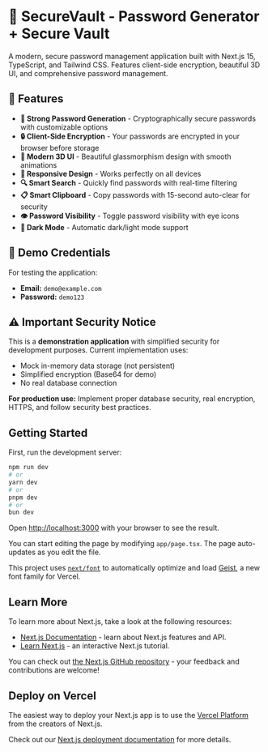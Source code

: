 # 🔐 SecureVault - Password Generator + Secure Vault

A modern, secure password management application built with Next.js 15, TypeScript, and Tailwind CSS. Features client-side encryption, beautiful 3D UI, and comprehensive password management.

## 🌟 Features

- **🔑 Strong Password Generation** - Cryptographically secure passwords with customizable options
- **🔒 Client-Side Encryption** - Your passwords are encrypted in your browser before storage  
- **💎 Modern 3D UI** - Beautiful glassmorphism design with smooth animations
- **📱 Responsive Design** - Works perfectly on all devices
- **🔍 Smart Search** - Quickly find passwords with real-time filtering
- **📋 Smart Clipboard** - Copy passwords with 15-second auto-clear for security
- **👁️ Password Visibility** - Toggle password visibility with eye icons
- **🌙 Dark Mode** - Automatic dark/light mode support

## 🚀 Demo Credentials

For testing the application:
- **Email:** `demo@example.com`  
- **Password:** `demo123`

## ⚠️ Important Security Notice

This is a **demonstration application** with simplified security for development purposes. Current implementation uses:
- Mock in-memory data storage (not persistent)
- Simplified encryption (Base64 for demo)
- No real database connection

**For production use:** Implement proper database security, real encryption, HTTPS, and follow security best practices.

## Getting Started

First, run the development server:

```bash
npm run dev
# or
yarn dev
# or
pnpm dev
# or
bun dev
```

Open [http://localhost:3000](http://localhost:3000) with your browser to see the result.

You can start editing the page by modifying `app/page.tsx`. The page auto-updates as you edit the file.

This project uses [`next/font`](https://nextjs.org/docs/app/building-your-application/optimizing/fonts) to automatically optimize and load [Geist](https://vercel.com/font), a new font family for Vercel.

## Learn More

To learn more about Next.js, take a look at the following resources:

- [Next.js Documentation](https://nextjs.org/docs) - learn about Next.js features and API.
- [Learn Next.js](https://nextjs.org/learn) - an interactive Next.js tutorial.

You can check out [the Next.js GitHub repository](https://github.com/vercel/next.js) - your feedback and contributions are welcome!

## Deploy on Vercel

The easiest way to deploy your Next.js app is to use the [Vercel Platform](https://vercel.com/new?utm_medium=default-template&filter=next.js&utm_source=create-next-app&utm_campaign=create-next-app-readme) from the creators of Next.js.

Check out our [Next.js deployment documentation](https://nextjs.org/docs/app/building-your-application/deploying) for more details.
